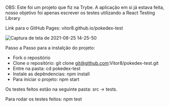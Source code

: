 OBS: Este foi um projeto que fiz na Trybe. A aplicação em si já estava feita, nosso objetivo foi apenas escrever os testes utilizando a React Testing Library

Link para o GitHub Pages: vitor8.github.io/pokedex-test

![Captura de tela de 2021-08-25 14-25-50](https://user-images.githubusercontent.com/24492328/130837134-1b26faa8-9ca4-4726-93fb-6c23f28146c6.png)

Passo a Passo para a instalção do projeto:

  - Fork o repositório
  - Clone o repositório: git clone git@github.com:Vitor8/pokedex-test.git
  - Entre na pasta: cd pokedex-test
  - Instale as depêndencias: npm install
  - Para iniciar o projeto: npm start

Os testes feitos estão na seguinte pasta: src -> tests.

Para rodar os testes feitos: npm test

